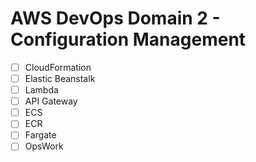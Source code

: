# AWS DevOps Domain 2 - Configuration Management
- [ ] CloudFormation
- [ ] Elastic Beanstalk
- [ ] Lambda
- [ ] API Gateway
- [ ] ECS
- [ ] ECR
- [ ] Fargate
- [ ] OpsWork